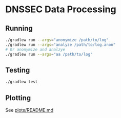 # DNSSEC Data Processing

## Running

```bash
./gradlew run --args="anonymize /path/to/log"
./gradlew run --args="analyze /path/to/log.anon"
# Or anonymize and analzye
./gradlew run --args="aa /path/to/log"
```

## Testing

```bash
./gradlew test
```

## Plotting

See [plots/README.md](plots/README.md)
